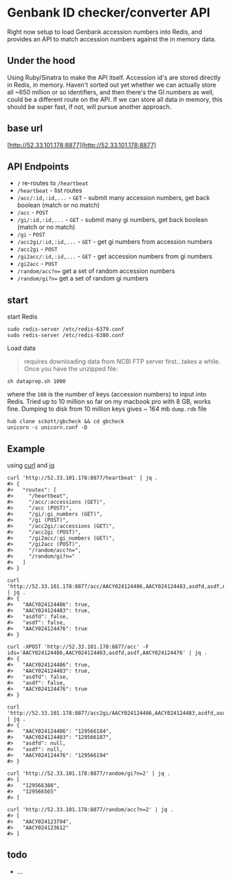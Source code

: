 Genbank ID checker/converter API
================================

Right now setup to load Genbank accession numbers into Redis, and provides an API to match accession numbers against the in memory data.

## Under the hood

Using Ruby/Sinatra to make the API itself. Accession id's are stored directly in Redis, in memory. Haven't sorted out yet whether we can actually store all ~650 million or so identifiers, and then there's the GI numbers as well, could be a different route on the API. If we can store all data in memory, this should be super fast, if not, will pursue another approach.

## base url

[http://52.33.101.178:8877](http://52.33.101.178:8877)

## API Endpoints

* `/` re-routes to `/heartbeat`
* `/heartbeat` - list routes
* `/acc/:id,:id,...` - `GET` - submit many accession numbers, get back boolean (match or no match)
* `/acc` - `POST`
* `/gi/:id,:id,...` - `GET` - submit many gi numbers, get back boolean (match or no match)
* `/gi` - `POST`
* `/acc2gi/:id,:id,...` - `GET` - get gi numbers from accession numbers
* `/acc2gi` - `POST`
* `/gi2acc/:id,:id,...` - `GET` - get accession numbers from gi numbers
* `/gi2acc` - `POST`
* `/random/acc?n=` get a set of random accession numbers
* `/random/gi?n=` get a set of random gi numbers

## start

start Redis

```
sudo redis-server /etc/redis-6379.conf
sudo redis-server /etc/redis-6380.conf
```

Load data

> requires downloading data from NCBI FTP server first...takes a while. Once you have the unzipped file:

```
sh dataprep.sh 1000
```

where the `100` is the number of keys (accession numbers) to input into Redis. Tried up to 10 million so far on my macbook pro with 8 GB, works fine. Dumping to disk from 10 million keys gives ~ 164 mb `dump.rdb` file

```
hub clone sckott/gbcheck && cd gbcheck
unicorn -c unicorn.conf -D
```

## Example

using [curl](https://curl.haxx.se/) and [jq](https://stedolan.github.io/jq/)

```
curl 'http://52.33.101.178:8877/heartbeat' | jq .
#> {
#>   "routes": [
#>     "/heartbeat",
#>     "/acc/:accessions (GET)",
#>     "/acc (POST)",
#>     "/gi/:gi_numbers (GET)",
#>     "/gi (POST)",
#>     "/acc2gi/:accessions (GET)",
#>     "/acc2gi (POST)",
#>     "/gi2acc/:gi_numbers (GET)",
#>     "/gi2acc (POST)",
#>     "/random/acc?n=",
#>     "/random/gi?n="
#>   ]
#> }
```

```
curl 'http://52.33.101.178:8877/acc/AACY024124486,AACY024124483,asdfd,asdf,AACY024124476' | jq .
#> {
#>   "AACY024124486": true,
#>   "AACY024124483": true,
#>   "asdfd": false,
#>   "asdf": false,
#>   "AACY024124476": true
#> }
```

```
curl -XPOST 'http://52.33.101.178:8877/acc' -F ids='AACY024124486,AACY024124483,asdfd,asdf,AACY024124476' | jq .
#> {
#>   "AACY024124486": true,
#>   "AACY024124483": true,
#>   "asdfd": false,
#>   "asdf": false,
#>   "AACY024124476": true
#> }
```

```
curl 'http://52.33.101.178:8877/acc2gi/AACY024124486,AACY024124483,asdfd,asdf,AACY024124476' | jq .
#> {
#>   "AACY024124486": "129566184",
#>   "AACY024124483": "129566187",
#>   "asdfd": null,
#>   "asdf": null,
#>   "AACY024124476": "129566194"
#> }
```

```
curl 'http://52.33.101.178:8877/random/gi?n=2' | jq .
#> [
#>   "129566380",
#>   "129566565"
#> ]
```

```
curl 'http://52.33.101.178:8877/random/acc?n=2' | jq .
#> [
#>   "AACY024123704",
#>   "AACY024123612"
#> ]
```

## todo

* ...
